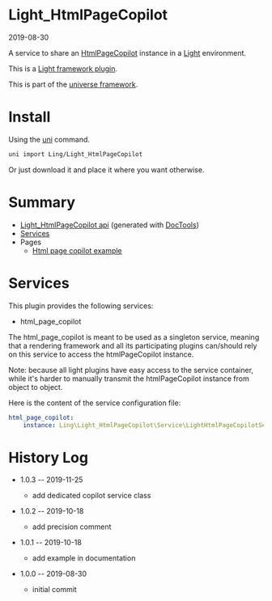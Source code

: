 Light_HtmlPageCopilot
===========
2019-08-30



A service to share an [HtmlPageCopilot](https://github.com/lingtalfi/HtmlPageTools/blob/master/doc/api/Ling/HtmlPageTools/Copilot/HtmlPageCopilot.md) instance in a [Light](https://github.com/lingtalfi/Light) environment.


This is a [Light framework plugin](https://github.com/lingtalfi/Light/blob/master/doc/pages/plugin.md).


This is part of the [universe framework](https://github.com/karayabin/universe-snapshot).


Install
==========
Using the [uni](https://github.com/lingtalfi/universe-naive-importer) command.
```bash
uni import Ling/Light_HtmlPageCopilot
```

Or just download it and place it where you want otherwise.






Summary
===========
- [Light_HtmlPageCopilot api](https://github.com/lingtalfi/Light_HtmlPageCopilot/blob/master/doc/api/Ling/Light_HtmlPageCopilot.md) (generated with [DocTools](https://github.com/lingtalfi/DocTools))
- [Services](#services)
- Pages
    - [Html page copilot example](https://github.com/lingtalfi/Light_HtmlPageCopilot/blob/master/doc/pages/html-page-copilot-example.md)



Services
=========


This plugin provides the following services:

- html_page_copilot


The html_page_copilot is meant to be used as a singleton service, meaning that a rendering framework
and all its participating plugins can/should rely on this service to access the htmlPageCopilot instance.

Note: because all light plugins have easy access to the service container, while it's harder to manually transmit
the htmlPageCopilot instance from object to object. 



Here is the content of the service configuration file:

```yaml
html_page_copilot:
    instance: Ling\Light_HtmlPageCopilot\Service\LightHtmlPageCopilotService

```




History Log
=============

- 1.0.3 -- 2019-11-25

    - add dedicated copilot service class

- 1.0.2 -- 2019-10-18

    - add precision comment
    
- 1.0.1 -- 2019-10-18

    - add example in documentation
    
- 1.0.0 -- 2019-08-30

    - initial commit